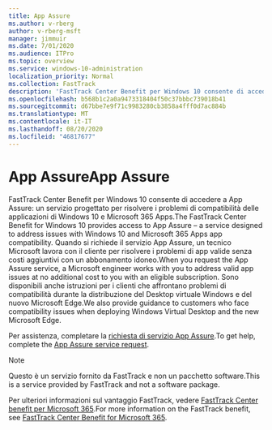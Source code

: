 ```yaml
---
title: App Assure
ms.author: v-rberg
author: v-rberg-msft
manager: jimmuir
ms.date: 7/01/2020
ms.audience: ITPro
ms.topic: overview
ms.service: windows-10-administration
localization_priority: Normal
ms.collection: FastTrack
description: 'FastTrack Center Benefit per Windows 10 consente di accedere a App Assure: un servizio progettato per risolvere i problemi di compatibilità delle applicazioni di Windows 10 e Microsoft 365 Apps.'
ms.openlocfilehash: b568b1c2a0a9473318404f50c37bbbc739018b41
ms.sourcegitcommit: d67bbe7e9f71c9983280cb3858a4fff0d7ac884b
ms.translationtype: MT
ms.contentlocale: it-IT
ms.lasthandoff: 08/20/2020
ms.locfileid: "46817677"
---
```

# <a name="app-assure"></a><span data-ttu-id="22126-103">App Assure</span><span class="sxs-lookup"><span data-stu-id="22126-103">App Assure</span></span>

<span data-ttu-id="22126-104">FastTrack Center Benefit per Windows 10 consente di accedere a App Assure: un servizio progettato per risolvere i problemi di compatibilità delle applicazioni di Windows 10 e Microsoft 365 Apps.</span><span class="sxs-lookup"><span data-stu-id="22126-104">The FastTrack Center Benefit for Windows 10 provides access to App Assure – a service designed to address issues with Windows 10 and Microsoft 365 Apps app compatibility.</span></span> <span data-ttu-id="22126-105">Quando si richiede il servizio App Assure, un tecnico Microsoft lavora con il cliente per risolvere i problemi di app valide senza costi aggiuntivi con un abbonamento idoneo.</span><span class="sxs-lookup"><span data-stu-id="22126-105">When you request the App Assure service, a Microsoft engineer works with you to address valid app issues at no additional cost to you with an eligible subscription.</span></span> <span data-ttu-id="22126-106">Sono disponibili anche istruzioni per i clienti che affrontano problemi di compatibilità durante la distribuzione del Desktop virtuale Windows e del nuovo Microsoft Edge.</span><span class="sxs-lookup"><span data-stu-id="22126-106">We also provide guidance to customers who face compatibility issues when deploying Windows Virtual Desktop and the new Microsoft Edge.</span></span> 

<span data-ttu-id="22126-107">Per assistenza, completare la [richiesta di servizio App Assure](https://go.microsoft.com/fwlink/?linkid=2022721).</span><span class="sxs-lookup"><span data-stu-id="22126-107">To get help, complete the [App Assure service request](https://go.microsoft.com/fwlink/?linkid=2022721).</span></span>

  > [!NOTE]
> <span data-ttu-id="22126-108">Questo è un servizio fornito da FastTrack e non un pacchetto software.</span><span class="sxs-lookup"><span data-stu-id="22126-108">This is a service provided by FastTrack and not a software package.</span></span>

<span data-ttu-id="22126-109">Per ulteriori informazioni sul vantaggio FastTrack, vedere [FastTrack Center benefit per Microsoft 365](introduction.md).</span><span class="sxs-lookup"><span data-stu-id="22126-109">For more information on the FastTrack benefit, see [FastTrack Center Benefit for Microsoft 365](introduction.md).</span></span>
